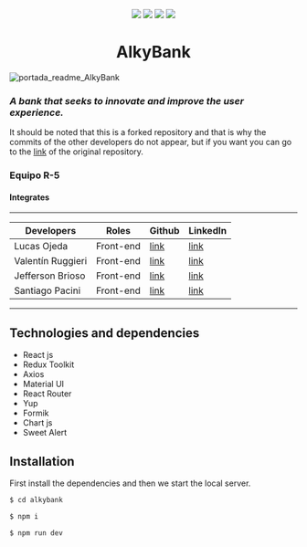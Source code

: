 
  <p align="center">
   <img src="https://img.shields.io/badge/Status-En%20Desarrollo-green">
   <img src="https://img.shields.io/badge/Version%20-1.0.0-darkviolet">
      <img src="https://img.shields.io/badge/Equipo - R 5-blue">
           <img src="https://img.shields.io/badge/Empresa - Alkemy -darkcyan">
   </p>

<h1 align='center'> AlkyBank </h1>

![portada_readme_AlkyBank](https://user-images.githubusercontent.com/93409437/201484565-a50c1e1d-a871-4abe-897d-2c89a21bcc4c.png)
### _A bank that seeks to innovate and improve the user experience._

It should be noted that this is a forked repository and that is why the commits of the other developers do not appear, but if you want you can go to the [link](https://github.com/SkillUp-Grupo5/SKU-5) of the original repository.

### Equipo **R-5**

#### Integrates 
------
| Developers | Roles| Github  | LinkedIn |
| ------------- |:-------------:| -----|------- |
| Lucas Ojeda| Front-end   |[link](https://github.com/lucasgojeda)|[link](https://www.linkedin.com/in/lucas-ojeda-a03372225/) |
| Valentín Ruggieri |Front-end    | [link](https://github.com/valen-ruggieri) |[link](https://www.linkedin.com/in/valentinruggieri/)|
| Jefferson Brioso| Front-end |  [link](https://github.com/Jabbcode)  | [link](https://www.linkedin.com/in/jeffersonbrioso/) |
| Santiago Pacini | Front-end     |  [link](https://github.com/Santipac) | [link](https://www.linkedin.com/in/santiagopacinidev/)|
------

## Technologies and dependencies
- React js
- Redux Toolkit
- Axios
- Material UI
- React Router
- Yup
- Formik
- Chart js
- Sweet Alert

## Installation



First install the dependencies and then we start the local server.

```sh
$ cd alkybank
```

```sh
$ npm i
```

```sh
$ npm run dev
```
